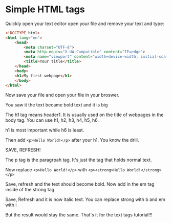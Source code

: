 # Simple HTML tags

Quickly open your text editor open your file and remove your text and type:

```html
<!DOCTYPE html>
<html lang="en">
	<head>
		<meta charset="UTF-8">
		<meta http-equiv="X-UA-Compatible" content="IE=edge">
		<meta name="viewport" content="width=device-width, initial-scale=1.0">
		<title>Your title</title>
	</head>
    <body>
	<h1>My first webpage</h1>
    </body>
</html>
```

Now save your file and open your file in your broswer.

You saw it the text became bold text and it is big

The h1 tag means header1. It is usually used on the title of webpages in the body tag. You can use h1, h2, h3, h4, h5, h6.

h1 is most important while h6 is least.

Then add `<p>Hello World!</p>` after your h1. You know the drill.

SAVE, REFRESH!

The p tag is the paragrpah tag. It's just the tag that holds normal text.

Now replace `<p>Hello World!</p>` with `<p><strong>Hello World!</strong></p>`

Save, refresh and the text should become bold. Now add in the em tag inside of the strong tag

Save, Refresh and it is now italic text. You can replace strong with b and em with i

But the result would stay the same. That's it for the text tags tutorial!!!
